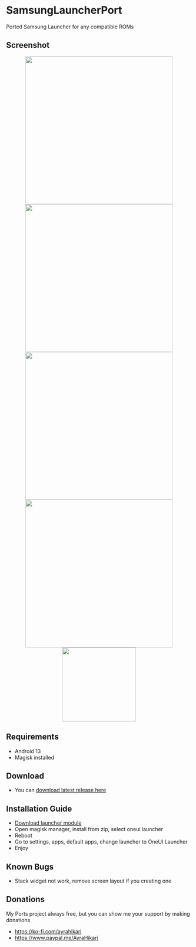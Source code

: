 # SamsungLauncherPort
Ported Samsung Launcher for any compatible ROMs

## Screenshot
<p  align="center">
<img src="./.github/home.jpg" height="400"/><img src="./.github/search.jpg" height="400"/><img  src="./.github/downloads.jpg" height="400"/><img src="./.github/results.jpg" height="400"/> 
<img src="./.github/player.jpg" height="200"/></p>

## Requirements
- Android 13
- Magisk installed

## Download
- You can [download latest release here](https://www.pling.com/p/1541574)

## Installation Guide
- [Download launcher module](https://github.com/AyraHikari/SamsungLauncherPort/blob/main/update.md)
- Open magisk manager, install from zip, select oneui launcher
- Reboot
- Go to settings, apps, default apps, change launcher to OneUI Launcher
- Enjoy

## Known Bugs
- Stack widget not work, remove screen layout if you creating one

## Donations
My Ports project always free, but you can show me your support by making donations
- https://ko-fi.com/ayrahikari
- https://www.paypal.me/AyraHikari
